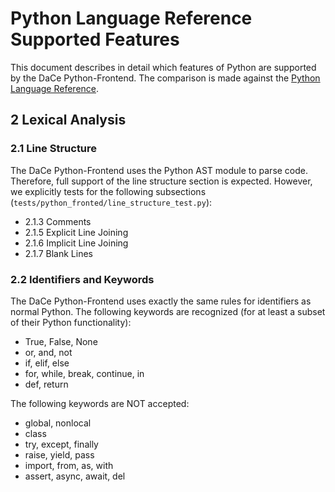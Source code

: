 # Python Language Reference Supported Features

This document describes in detail which features of Python are supported by the DaCe Python-Frontend.
The comparison is made against the [Python Language Reference](https://docs.python.org/3/reference/).

## 2 Lexical Analysis
### 2.1 Line Structure
The DaCe Python-Frontend uses the Python AST module to parse code.
Therefore, full support of the line structure section is expected.
However, we explicitly tests for the following subsections (`tests/python_fronted/line_structure_test.py`):
- 2.1.3 Comments
- 2.1.5 Explicit Line Joining
- 2.1.6 Implicit Line Joining
- 2.1.7 Blank Lines

### 2.2 Identifiers and Keywords
The DaCe Python-Frontend uses exactly the same rules for identifiers as normal Python.
The following keywords are recognized (for at least a subset of their Python functionality):
- True, False, None
- or, and, not
- if, elif, else
- for, while, break, continue, in
- def, return

The following keywords are NOT accepted:
- global, nonlocal
- class
- try, except, finally
- raise, yield, pass
- import, from, as, with
- assert, async, await, del
